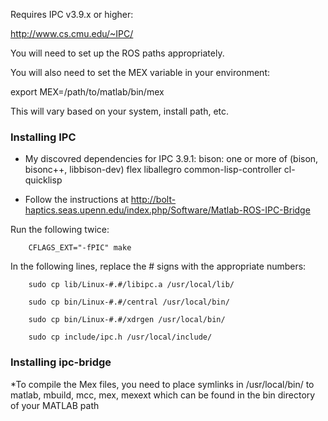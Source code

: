 Requires IPC v3.9.x or higher:

http://www.cs.cmu.edu/~IPC/

You will need to set up the ROS paths appropriately. 

You will also need to set the MEX variable in your environment:

export MEX=/path/to/matlab/bin/mex

This will vary based on your system, install path, etc.

### Installing IPC

* My discovred dependencies for IPC 3.9.1:
bison: one or more of (bison, bisonc++, libbison-dev)
flex
liballegro
common-lisp-controller
cl-quicklisp


* Follow the instructions at http://bolt-haptics.seas.upenn.edu/index.php/Software/Matlab-ROS-IPC-Bridge

Run the following twice:

       	CFLAGS_EXT="-fPIC" make
        
In the following lines, replace the # signs with the appropriate numbers:

        sudo cp lib/Linux-#.#/libipc.a /usr/local/lib/ 
        
        sudo cp bin/Linux-#.#/central /usr/local/bin/ 
        
        sudo cp bin/Linux-#.#/xdrgen /usr/local/bin/ 
        
        sudo cp include/ipc.h /usr/local/include/

### Installing ipc-bridge

*To compile the Mex files, you need to place symlinks in /usr/local/bin/ to matlab, mbuild, mcc, mex, mexext which can be found in the bin directory of your MATLAB path

